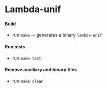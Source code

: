 # Lambda-unif

#### Build
  - run `make` -- generates a binary `lambda-unif`

#### Run tests
  - run `make test`

#### Remove auxiliary and binary files
  - run `make clean`

